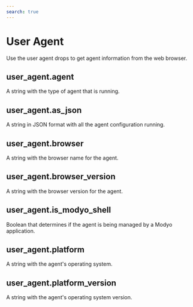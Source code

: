 ```yaml
---
search: true
---
```


# User Agent

Use the user agent drops to get agent information from the web browser.

## user_agent.agent

A string with the type of agent that is running.

## user_agent.as_json

A string in JSON format with all the agent configuration running.

## user_agent.browser

A string with the browser name for the agent.

## user_agent.browser_version

A string with the browser version for the agent.

## user_agent.is_modyo_shell

Boolean that determines if the agent is being managed by a Modyo application.

## user_agent.platform

A string with the agent's operating system.

## user_agent.platform_version

A string with the agent's operating system version.